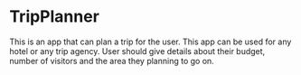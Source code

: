 # TripPlanner
This is an app that can plan a trip for the user. This app can be used for any hotel or any trip agency. User should give details about their budget, number of visitors and the area they planning to go on.
